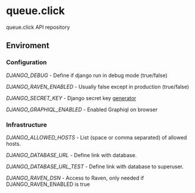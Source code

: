 # queue.click

queue.click API repository


## Enviroment

### Configuration

*DJANGO_DEBUG* - Define if django run in debug mode (true/false)

*DJANGO_RAVEN_ENABLED* - Usually false except in production (true/false)

*DJANGO_SECRET_KEY* - Django secret key [generator](www.miniwebtool.com/django-secret-key-generator/) 

*DJANGO_GRAPHIQL_ENABLED* - Enabled Graphiql on browser

### Infrastructure 

*DJANGO_ALLOWED_HOSTS* - List (space or comma separated) of allowed hosts.

*DJANGO_DATABASE_URL* - Define link with database.

*DJANGO_DATABASE_URL_TEST* - Define link with database to superuser.

*DJANGO_RAVEN_DSN* - Access to Raven, only needed if DJANGO_RAVEN_ENABLED is true




